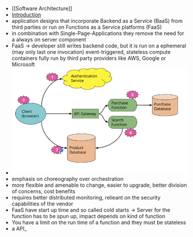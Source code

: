 - [[Software Architecture]]
- [Introduction](https://martinfowler.com/articles/serverless.html)
- application designs that incorporate Backend as a Service (BaaS) from third parties or run on Functions as a Service platforms (FaaS)
- in combination with Single-Page-Applications they remove the need for a always on server component
- FaaS -> developer still writes backend code, but it is run on a ephemeral (may only last one invocation) event-triggered, stateless compute containers fully run by third party providers like AWS, Google or Microsoft
- ![image.png](../assets/image_1698651574698_0.png)
- emphasis on choreography over orchestration
- more flexible and amenable to change, easier to upgrade, better division of concerns, cost benefits
- requires better distributed monitoring, relieant on the security capabilities of the vendor
- FaaS have start up time and so called cold starts -> Server for the function has to be spun up, impact depends on kind of function
- You have a limit on the run time of a function and they must be stateless
- a API_